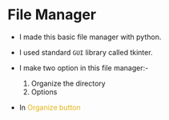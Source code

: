 <style>
  .blue { color: #1589F0; }
  .red { color: #f03c15; }
  .yellow { color: #e3b312; }
  .font {font-size: 16px;}
  .weight {font-weight: 700;}
</style>

# File Manager
* I made this basic file manager with python.
* I used standard `GUI` library called tkinter.
* I make two option in this file manager:-
    1. Organize the directory
    2. Options

* In <span class="yellow"> Organize button</span>
